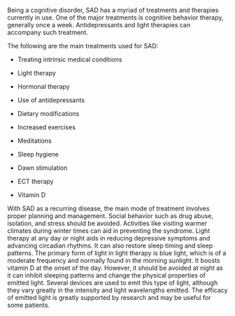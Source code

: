 Being a cognitive disorder, SAD has a myriad of treatments and therapies currently in use. One of the major treatments is cognitive behavior therapy, generally once a week. Antidepressants and light therapies can accompany such treatment.

The following are the main treatments used for SAD:

- Treating intrinsic medical conditions

- Light therapy

- Hormonal therapy

- Use of antidepressants

- Dietary modifications

- Increased exercises

- Meditations

- Sleep hygiene

- Dawn stimulation

- ECT therapy

- Vitamin D

With SAD as a recurring disease, the main mode of treatment involves proper planning and management. Social behavior such as drug abuse, isolation, and stress should be avoided. Activities like visiting warmer climates during winter times can aid in preventing the syndrome. Light therapy at any day or night aids in reducing depressive symptoms and advancing circadian rhythms. It can also restore sleep timing and sleep patterns. The primary form of light in light therapy is blue light, which is of a moderate frequency and normally found in the morning sunlight. It boosts vitamin D at the onset of the day. However, it should be avoided at night as it can inhibit sleeping patterns and change the physical properties of emitted light. Several devices are used to emit this type of light, although they vary greatly in the intensity and light wavelengths emitted. The efficacy of emitted light is greatly supported by research and may be useful for some patients.